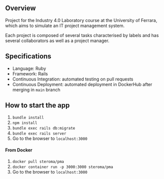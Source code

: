 ## Overview
Project for the Industry 4.0 Laboratory course at the University of Ferrara, which aims to simulate an IT project management system.

Each project is composed of several tasks characterised by labels and has several collaborators as well as a project manager.

## Specifications
- Language: Ruby
- Framework: Rails
- Continuous Integration: automated testing on pull requests
- Continuous Deployment: automated deployment in DockerHub after merging in `main` branch

## How to start the app
1. `bundle install`
2. `npm install`
3. `bundle exec rails db:migrate`
4. `bundle exec rails server`
5. Go to the browser to `localhost:3000`

#### From Docker
1. `docker pull steroma/pma`
2. `docker container run -p 3000:3000 steroma/pma`
3. Go to the browser to `localhost:3000`
